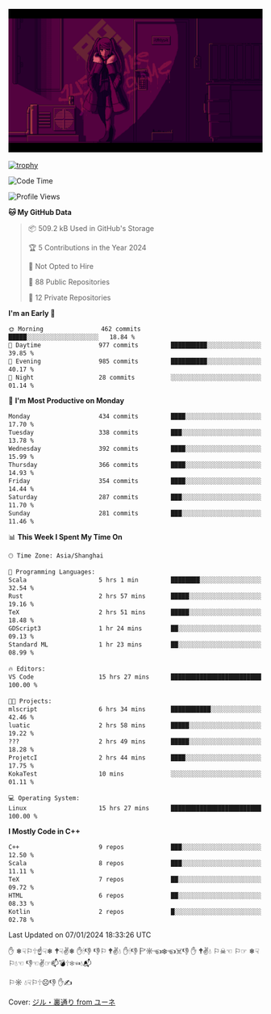 ![](imgs/main.png)

[![trophy](https://github-profile-trophy.vercel.app/?username=NeilKleistGao&theme=dracula)](https://github.com/ryo-ma/github-profile-trophy)

<!--START_SECTION:waka-->
![Code Time](http://img.shields.io/badge/Code%20Time-511%20hrs%2051%20mins-blue)

![Profile Views](http://img.shields.io/badge/Profile%20Views-0-blue)

**🐱 My GitHub Data** 

> 📦 509.2 kB Used in GitHub's Storage 
 > 
> 🏆 5 Contributions in the Year 2024
 > 
> 🚫 Not Opted to Hire
 > 
> 📜 88 Public Repositories 
 > 
> 🔑 12 Private Repositories 
 > 
**I'm an Early 🐤** 

```text
🌞 Morning                462 commits         █████░░░░░░░░░░░░░░░░░░░░   18.84 % 
🌆 Daytime                977 commits         ██████████░░░░░░░░░░░░░░░   39.85 % 
🌃 Evening                985 commits         ██████████░░░░░░░░░░░░░░░   40.17 % 
🌙 Night                  28 commits          ░░░░░░░░░░░░░░░░░░░░░░░░░   01.14 % 
```
📅 **I'm Most Productive on Monday** 

```text
Monday                   434 commits         ████░░░░░░░░░░░░░░░░░░░░░   17.70 % 
Tuesday                  338 commits         ███░░░░░░░░░░░░░░░░░░░░░░   13.78 % 
Wednesday                392 commits         ████░░░░░░░░░░░░░░░░░░░░░   15.99 % 
Thursday                 366 commits         ████░░░░░░░░░░░░░░░░░░░░░   14.93 % 
Friday                   354 commits         ████░░░░░░░░░░░░░░░░░░░░░   14.44 % 
Saturday                 287 commits         ███░░░░░░░░░░░░░░░░░░░░░░   11.70 % 
Sunday                   281 commits         ███░░░░░░░░░░░░░░░░░░░░░░   11.46 % 
```


📊 **This Week I Spent My Time On** 

```text
🕑︎ Time Zone: Asia/Shanghai

💬 Programming Languages: 
Scala                    5 hrs 1 min         ████████░░░░░░░░░░░░░░░░░   32.54 % 
Rust                     2 hrs 57 mins       █████░░░░░░░░░░░░░░░░░░░░   19.16 % 
TeX                      2 hrs 51 mins       █████░░░░░░░░░░░░░░░░░░░░   18.48 % 
GDScript3                1 hr 24 mins        ██░░░░░░░░░░░░░░░░░░░░░░░   09.13 % 
Standard ML              1 hr 23 mins        ██░░░░░░░░░░░░░░░░░░░░░░░   08.99 % 

🔥 Editors: 
VS Code                  15 hrs 27 mins      █████████████████████████   100.00 % 

🐱‍💻 Projects: 
mlscript                 6 hrs 34 mins       ███████████░░░░░░░░░░░░░░   42.46 % 
luatic                   2 hrs 58 mins       █████░░░░░░░░░░░░░░░░░░░░   19.22 % 
???                      2 hrs 49 mins       █████░░░░░░░░░░░░░░░░░░░░   18.28 % 
ProjetcI                 2 hrs 44 mins       ████░░░░░░░░░░░░░░░░░░░░░   17.75 % 
KokaTest                 10 mins             ░░░░░░░░░░░░░░░░░░░░░░░░░   01.11 % 

💻 Operating System: 
Linux                    15 hrs 27 mins      █████████████████████████   100.00 % 
```

**I Mostly Code in C++** 

```text
C++                      9 repos             ███░░░░░░░░░░░░░░░░░░░░░░   12.50 % 
Scala                    8 repos             ███░░░░░░░░░░░░░░░░░░░░░░   11.11 % 
TeX                      7 repos             ██░░░░░░░░░░░░░░░░░░░░░░░   09.72 % 
HTML                     6 repos             ██░░░░░░░░░░░░░░░░░░░░░░░   08.33 % 
Kotlin                   2 repos             █░░░░░░░░░░░░░░░░░░░░░░░░   02.78 % 
```




 Last Updated on 07/01/2024 18:33:26 UTC
<!--END_SECTION:waka-->

✋ ❄☟⚐🕆☝☟❄ 🕈☟✌❄ ✋🕯👎 👎⚐ 🕈✌💧 ✋🕯👎 🏱☼☜❄☜☠👎 ✋ 🕈✌💧 ⚐☠☜ ⚐☞ ❄☟⚐💧☜ 👎☜✌☞📫💣🕆❄☜💧📬

⚐☼ 💧☟⚐🕆☹👎 ✋✍

Cover: [ジル・裏通り from ユーネ](https://www.pixiv.net/artworks/62127066)
